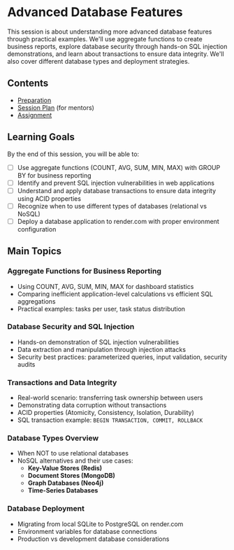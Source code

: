 # Advanced Database Features

This session is about understanding more advanced database features through practical examples. We'll use aggregate functions to create business reports, explore database security through hands-on SQL injection demonstrations, and learn about transactions to ensure data integrity. We'll also cover different database types and deployment strategies.

## Contents

- [Preparation](./preparation.md)
- [Session Plan](./session-plan.md) (for mentors)
- [Assignment](./assignment.md)

## Learning Goals

By the end of this session, you will be able to:

- [ ] Use aggregate functions (COUNT, AVG, SUM, MIN, MAX) with GROUP BY for business reporting
- [ ] Identify and prevent SQL injection vulnerabilities in web applications
- [ ] Understand and apply database transactions to ensure data integrity using ACID properties
- [ ] Recognize when to use different types of databases (relational vs NoSQL)
- [ ] Deploy a database application to render.com with proper environment configuration

## Main Topics

### Aggregate Functions for Business Reporting

- Using COUNT, AVG, SUM, MIN, MAX for dashboard statistics
- Comparing inefficient application-level calculations vs efficient SQL aggregations
- Practical examples: tasks per user, task status distribution

### Database Security and SQL Injection

- Hands-on demonstration of SQL injection vulnerabilities
- Data extraction and manipulation through injection attacks
- Security best practices: parameterized queries, input validation, security audits

### Transactions and Data Integrity

- Real-world scenario: transferring task ownership between users
- Demonstrating data corruption without transactions
- ACID properties (Atomicity, Consistency, Isolation, Durability)
- SQL transaction example: `BEGIN TRANSACTION, COMMIT, ROLLBACK`

### Database Types Overview

- When NOT to use relational databases
- NoSQL alternatives and their use cases:
  - **Key-Value Stores (Redis)**
  - **Document Stores (MongoDB)**
  - **Graph Databases (Neo4j)**
  - **Time-Series Databases**

### Database Deployment

- Migrating from local SQLite to PostgreSQL on render.com
- Environment variables for database connections
- Production vs development database considerations
